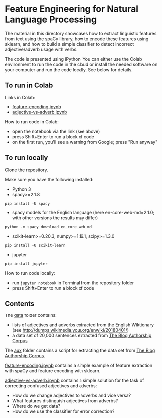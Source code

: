 # Feature Engineering for Natural Language Processing

The material in this directory showcases how to extract linguistic features from text using the spaCy library, how to encode these features using sklearn, and how to build a simple classifier to detect incorrect adjective/adverb usage with verbs.

The code is presented using iPython. You can either use the Colab environment to run the code in the cloud or install the needed software on your computer and run the code locally. See below for details.

## To run in Colab

Links in Colab:
* [feature-encoding.ipynb](https://colab.research.google.com/drive/1vn-2t-PAgAl4eD7DP7ywsWV1kHEqOBnK#scrollTo=_qJn_sD4ii2k&forceEdit=true&offline=true&sandboxMode=true)
* [adjective-vs-adverb.ipynb](https://colab.research.google.com/drive/1MU3Z0mf8pAfM7bITKzZeJZTTlzBj1co4#forceEdit=true&offline=true&sandboxMode=true&scrollTo=UBXPt9RmxIpm)

How to run code in Colab:
- open the notebook via the link (see above)
- press Shift+Enter to run a block of code
- on the first run, you'll see a warning from Google; press "Run anyway"

## To run locally

Clone the repository.

Make sure you have the following installed:
- Python 3
- spacy>=2.1.8
```
pip install -U spacy
```
- spacy models for the English language (here en-core-web-md=2.1.0; with other versions the results may differ)
```
python -m spacy download en_core_web_md
```
- scikit-learn>=0.20.3, numpy>=1.16.1, scipy>=1.3.0
```
pip install -U scikit-learn
```
- jupyter
```
pip install jupyter
```

How to run code locally:
- run `jupyter notebook` in Terminal from the repository folder
- press Shift+Enter to run a block of code

## Contents

The [data](data/) folder contains:
- lists of adjectives and adverbs extracted from the English Wiktionary (see http://dumps.wikimedia.your.org/enwiki/20180401/)
- a data set of 20,000 sentences extracted from [The Blog Authorship Corpus](http://u.cs.biu.ac.il/~koppel/BlogCorpus.htm)

The [aux](aux/) folder contains a script for extracting the data set from [The Blog Authorship Corpus](http://u.cs.biu.ac.il/~koppel/BlogCorpus.htm).

[feature-encoding.ipynb](feature-encoding.ipynb) contains a simple example of feature extraction with spaCy and feature encoding with sklearn.

[adjective-vs-adverb.ipynb](adjective-vs-adverb.ipynb) contains a simple solution for the task of correcting confused adjectives and adverbs:
- How do we change adjectives to adverbs and vice versa?
- What features distinguish adjectives from adverbs?
- Where do we get data?
- How do we use the classifier for error correction?
